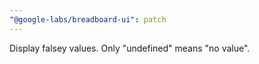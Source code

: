 ```yaml
---
"@google-labs/breadboard-ui": patch
---
```


Display falsey values. Only "undefined" means "no value".
